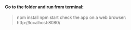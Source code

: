 #### Go to the folder and run from terminal:
> npm install
> npm start
> check the app on a web browser: http://localhost:8080/
